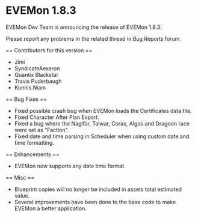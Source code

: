 EVEMon 1.8.3
======

EVEMon Dev Team is announcing the release of EVEMon 1.8.3.

Please report any problems in the related thread in Bug Reports forum.

== Contributors for this version ==
 
 * Jimi
 * SyndicateAexeron
 * Quantix Blackstar
 * Travis Puderbaugh
 * Kunnis Niam
 
== Bug Fixes ==

 * Fixed possible crash bug when EVEMon loads the Certificates data file.
 * Fixed Character After Plan Export.
 * Fixed a bug where the Naglfar, Talwar, Corax, Algos and Dragoon race were set as "Faction".
 * Fixed date and time parsing in Scheduler when using custom date and time formatting.
 
== Enhancements ==

 * EVEMon now supports any date time format.

== Misc ==

 *  Blueprint copies will no longer be included in assets total estimated value.
 * Several improvements have been done to the base code to make EVEMon a better application. 
